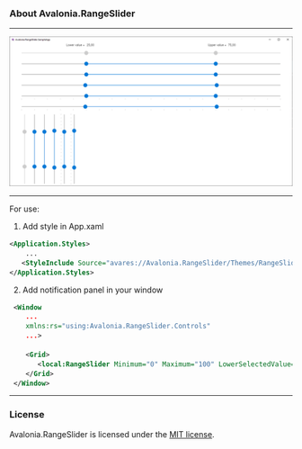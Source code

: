 ### About Avalonia.RangeSlider

---

![](./Images/SampleApp.png)

---

For use:

1. Add style in App.xaml

```xml
<Application.Styles>
    ...
   <StyleInclude Source="avares://Avalonia.RangeSlider/Themes/RangeSlider.axaml"/>
</Application.Styles>

```

2. Add notification panel in your window

```xml
 <Window
    ...
    xmlns:rs="using:Avalonia.RangeSlider.Controls"
    ...>
    
    <Grid>
       <local:RangeSlider Minimum="0" Maximum="100" LowerSelectedValue="25" UpperSelectedValue="75" IsThumbOverlap="True"/>
    </Grid>
 </Window>
```

---

### License
Avalonia.RangeSlider is licensed under the [MIT license](LICENSE.md).